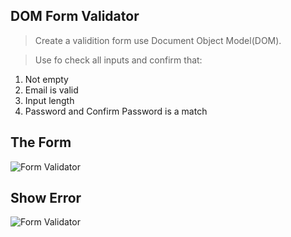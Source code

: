 ## DOM Form Validator 

>Create a validition form use Document Object Model(DOM).

> Use fo check all inputs and confirm that:
1. Not empty
2. Email is valid
3. Input length
4. Password and Confirm Password is a match

## The Form
![Form Validator](../../../D:\JCA\DOM-form-validator\README-IMG/Validator-form.PNG)

## Show Error
![Form Validator](../../../D:\JCA\DOM-form-validator\README-IMG/form-error.PNG)
